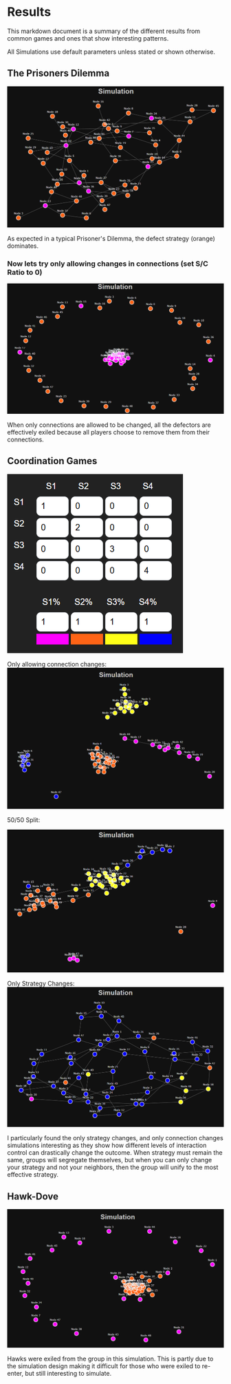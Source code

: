 # Results

This markdown document is a summary of the different results from common games and ones that show interesting patterns.

All Simulations use default parameters unless stated or shown otherwise.

## The Prisoners Dilemma
![alt text](Images/image.png)


As expected in a typical Prisoner's Dilemma, the defect strategy (orange) dominates.

### Now lets try only allowing changes in connections (set S/C Ratio to 0)
![alt text](Images/image-1.png)

When only connections are allowed to be changed, all the defectors are effectively exiled because all players choose to remove them from their connections.

## Coordination Games

![alt text](Images/image-3.png)

Only allowing connection changes:
![alt text](Images/image-2.png)

50/50 Split:

![alt text](Images/image-4.png)

Only Strategy Changes:
![](Images/image-5.png)

I particularly found the only strategy changes, and only connection changes simulations interesting as they show how different levels of interaction control can drastically change the outcome. When strategy must remain the same, groups will segregate themselves, but when you can only change your strategy and not your neighbors, then the group will unify to the most effective strategy.

## Hawk-Dove

![alt text](Images/image-6.png)

Hawks were exiled from the group in this simulation. This is partly due to the simulation design making it difficult for those who were exiled to re-enter, but still interesting to simulate.


